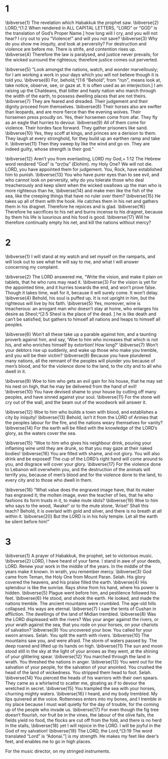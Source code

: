 # 1 
\bibverse{1} The revelation which Habakkuk the prophet saw. \bibverse{2} LORD,^[1:2 When rendered in ALL CAPITAL LETTERS, “LORD” or “GOD” is the translation of God’s Proper Name.] how long will I cry, and you will not hear? I cry out to you “Violence!” and will you not save? \bibverse{3} Why do you show me iniquity, and look at perversity? For destruction and violence are before me. There is strife, and contention rises up. \bibverse{4} Therefore the law is paralysed, and justice never prevails; for the wicked surround the righteous; therefore justice comes out perverted. 



\bibverse{5} “Look amongst the nations, watch, and wonder marvellously; for I am working a work in your days which you will not believe though it is told you. \bibverse{6} For, behold,^[1:6 “Behold”, from “הִנֵּה”, means look at, take notice, observe, see, or gaze at. It is often used as an interjection.] I am raising up the Chaldeans, that bitter and hasty nation who march through the width of the earth, to possess dwelling places that are not theirs. \bibverse{7} They are feared and dreaded. Their judgement and their dignity proceed from themselves. \bibverse{8} Their horses also are swifter than leopards, and are more fierce than the evening wolves. Their horsemen press proudly on. Yes, their horsemen come from afar. They fly as an eagle that hurries to devour. \bibverse{9} All of them come for violence. Their hordes face forward. They gather prisoners like sand. \bibverse{10} Yes, they scoff at kings, and princes are a derision to them. They laugh at every stronghold, for they build up an earthen ramp and take it. \bibverse{11} Then they sweep by like the wind and go on. They are indeed guilty, whose strength is their god.” 



\bibverse{12} Aren’t you from everlasting, LORD my God,+ 1:12 The Hebrew word rendered “God” is “אֱלֹהִ֑ים” (Elohim). my Holy One? We will not die. LORD, you have appointed them for judgement. You, Rock, have established him to punish. \bibverse{13} You who have purer eyes than to see evil, and who cannot look on perversity, why do you tolerate those who deal treacherously and keep silent when the wicked swallows up the man who is more righteous than he, \bibverse{14} and make men like the fish of the sea, like the creeping things that have no ruler over them? \bibverse{15} He takes up all of them with the hook. He catches them in his net and gathers them in his dragnet. Therefore he rejoices and is glad. \bibverse{16} Therefore he sacrifices to his net and burns incense to his dragnet, because by them his life is luxurious and his food is good. \bibverse{17} Will he therefore continually empty his net, and kill the nations without mercy? 

# 2 
\bibverse{1} I will stand at my watch and set myself on the ramparts, and will look out to see what he will say to me, and what I will answer concerning my complaint. 

\bibverse{2} The LORD answered me, “Write the vision, and make it plain on tablets, that he who runs may read it. \bibverse{3} For the vision is yet for the appointed time, and it hurries towards the end, and won’t prove false. Though it takes time, wait for it, because it will surely come. It won’t delay. \bibverse{4} Behold, his soul is puffed up. It is not upright in him, but the righteous will live by his faith. \bibverse{5} Yes, moreover, wine is treacherous: an arrogant man who doesn’t stay at home, who enlarges his desire as Sheol;^[2:5 Sheol is the place of the dead. ] he is like death and can’t be satisfied, but gathers to himself all nations and heaps to himself all peoples. 



\bibverse{6} Won’t all these take up a parable against him, and a taunting proverb against him, and say, ‘Woe to him who increases that which is not his, and who enriches himself by extortion! How long?’ \bibverse{7} Won’t your debtors rise up suddenly, and wake up those who make you tremble, and you will be their victim? \bibverse{8} Because you have plundered many nations, all the remnant of the peoples will plunder you because of men’s blood, and for the violence done to the land, to the city and to all who dwell in it. 

\bibverse{9} Woe to him who gets an evil gain for his house, that he may set his nest on high, that he may be delivered from the hand of evil! \bibverse{10} You have devised shame to your house by cutting off many peoples, and have sinned against your soul. \bibverse{11} For the stone will cry out of the wall, and the beam out of the woodwork will answer it. 

\bibverse{12} Woe to him who builds a town with blood, and establishes a city by iniquity! \bibverse{13} Behold, isn’t it from the LORD of Armies that the peoples labour for the fire, and the nations weary themselves for vanity? \bibverse{14} For the earth will be filled with the knowledge of the LORD’s glory, as the waters cover the sea. 

\bibverse{15} “Woe to him who gives his neighbour drink, pouring your inflaming wine until they are drunk, so that you may gaze at their naked bodies! \bibverse{16} You are filled with shame, and not glory. You will also drink and be exposed! The cup of the LORD’s right hand will come around to you, and disgrace will cover your glory. \bibverse{17} For the violence done to Lebanon will overwhelm you, and the destruction of the animals will terrify you, because of men’s blood and for the violence done to the land, to every city and to those who dwell in them. 

\bibverse{18} “What value does the engraved image have, that its maker has engraved it; the molten image, even the teacher of lies, that he who fashions its form trusts in it, to make mute idols? \bibverse{19} Woe to him who says to the wood, ‘Awake!’ or to the mute stone, ‘Arise!’ Shall this teach? Behold, it is overlaid with gold and silver, and there is no breath at all within it. \bibverse{20} But the LORD is in his holy temple. Let all the earth be silent before him!” 

# 3 
\bibverse{1} A prayer of Habakkuk, the prophet, set to victorious music. \bibverse{2} LORD, I have heard of your fame. I stand in awe of your deeds, LORD. Renew your work in the middle of the years. In the middle of the years make it known. In wrath, you remember mercy. \bibverse{3} God came from Teman, the Holy One from Mount Paran. Selah. His glory covered the heavens, and his praise filled the earth. \bibverse{4} His splendour is like the sunrise. Rays shine from his hand, where his power is hidden. \bibverse{5} Plague went before him, and pestilence followed his feet. \bibverse{6} He stood, and shook the earth. He looked, and made the nations tremble. The ancient mountains were crumbled. The age-old hills collapsed. His ways are eternal. \bibverse{7} I saw the tents of Cushan in affliction. The dwellings of the land of Midian trembled. \bibverse{8} Was the LORD displeased with the rivers? Was your anger against the rivers, or your wrath against the sea, that you rode on your horses, on your chariots of salvation? \bibverse{9} You uncovered your bow. You called for your sworn arrows. Selah. You split the earth with rivers. \bibverse{10} The mountains saw you, and were afraid. The storm of waters passed by. The deep roared and lifted up its hands on high. \bibverse{11} The sun and moon stood still in the sky at the light of your arrows as they went, at the shining of your glittering spear. \bibverse{12} You marched through the land in wrath. You threshed the nations in anger. \bibverse{13} You went out for the salvation of your people, for the salvation of your anointed. You crushed the head of the land of wickedness. You stripped them head to foot. Selah. \bibverse{14} You pierced the heads of his warriors with their own spears. They came as a whirlwind to scatter me, gloating as if to devour the wretched in secret. \bibverse{15} You trampled the sea with your horses, churning mighty waters. \bibverse{16} I heard, and my body trembled. My lips quivered at the voice. Rottenness enters into my bones, and I tremble in my place because I must wait quietly for the day of trouble, for the coming up of the people who invade us. \bibverse{17} For even though the fig tree doesn’t flourish, nor fruit be in the vines, the labour of the olive fails, the fields yield no food, the flocks are cut off from the fold, and there is no herd in the stalls, \bibverse{18} yet I will rejoice in the LORD. I will be joyful in the God of my salvation! \bibverse{19} The LORD, the Lord,^[3:19 The word translated “Lord” is “Adonai.”] is my strength. He makes my feet like deer’s feet, and enables me to go in high places. 



 For the music director, on my stringed instruments. 